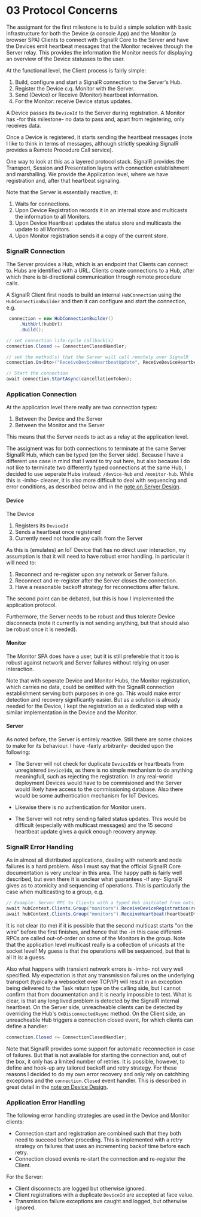 # 03 Protocol Concerns

The assigmant for the first milestone is to build a simple solution with basic infrastructure for both the Device (a console App) and the Monitor (a browser SPA) Clients to connect with SignalR Core to the Server and have the Devices emit heartbeat messages that the Monitor  receives through the Server relay.
This provides the information the Monitor needs for displaying an overview of the Device statusses to the user.

At the functional level, the Client process is fairly simple:

1. Build, configure and start a SignalR connection to the Server's Hub.
2. Register the Device c.q. Monitor with the Server.
3. Send (Device) or Receive (Monitor) heartbeat information.
4. For the Monitor: receive Device status updates.

A Device passes its ```DeviceId``` to the Server during registration.
A Monitor has -for this milestone- no data to pass and, apart from registering, only receives data.

Once a Device is registered, it starts sending the heartbeat messages (note I like to think in terms of messages, although strictly speaking SignalR provides a Remote Procedure Call service). 

One way to look at this as a layered protocol stack. 
SignalR provides the Transport, Session and Presentation layers with connection establishment and marshalling. 
We provide the Application level, where we have registration and, after that heartbeat signaling.

Note that the Server is essentially reactive, it:

1. Waits for connections.
2. Upon Device Registration records it in an internal store and multicasts the information to all Monitors.
3. Upon Device Heartbeat updates the status store and multicasts the update to all Monitors.
4. Upon Monitor registration sends it a copy of the current store.


### SignalR Connection

The Server provides a Hub, which is an endpoint that Clients can connect to.
Hubs are identified with a URL.
Clients create connections to a Hub, after which there is bi-directional communication through remote procedure calls.

A SignalR Client first needs to build an internal ```HubConnection``` using the ```HubConnectionBuilder``` and then it can configure and start the connection, e.g.

```csharp
 connection = new HubConnectionBuilder()     .WithUrl(hubUrl)     .Build();// set connection life-cycle callback(s)connection.Closed += ConnectionClosedHandler;// set the method(s) that the Server will call remotely over SignalRconnection.On<Dto>("ReceiveDeviceHeartbeatUpdate", ReceiveDeviceHeartbeatUpdate);

// Start the connection
await connection.StartAsync(cancellationToken);
```

### Application Connection

At the application level there really are two connection types:

1. Between the Device and the Server
2. Between the Monitor and the Server

This means that the Server needs to act as a relay at the application level.

The assigment was for both connections to terminate at the same Server SignalR Hub, which can be typed (on the Server side). Because I have a different use case in mind that I want to try out here, but also because I do not like to terminate two differently typed connections at the same Hub, I decided to use seperate Hubs instead: ```/device-hub``` and ```/monitor-hub```.
While this is -imho- cleaner, it is also more difficult to deal with sequencing and error conditions, as described below and in the [note on Server Design](./06_Server_Design.md).

#### Device

The Device

1. Registers its ```DeviceId```
2. Sends a heartbeat once registered
3. Currently need not handle any calls from the Server

As this is (emulates) an IoT Device that has no direct user interaction, my assumption is that it will need to have robust error handling. In particular it will need to:

1. Reconnect and re-register upon any network or Server failure.
2. Reconnect and re-register after the Server closes the connection.
3. Have a reasonable backoff strategy for reconnections after failure.

The second point can be debated, but this is how I implemented the application protocol.

Furthermore, the Server needs to be robust and thus tolerate Device disconnects (note it currently is not sending anything, but that should also be robust once it is needed).

#### Monitor

The Monitor SPA does have a user, but it is still prefereble that it too is robust against network and Server failures without relying on user interaction.

Note that with seperate Device and Monitor Hubs, the Monitor registration, which carries no data, could be omitted with the SignalR connection establishment serving both purposes in one go. 
This would make error detection and recovery significantly easier.
But as a solution is already needed for the Device, I kept the registration as a dedicated step with a similar implementation in the Device and the Monitor.

#### Server

As noted before, the Server is entirely reactive. 
Still there are some choices to make for its behaviour.
I have -fairly arbitrarily- decided upon the following:

* The Server will not check for duplicate ```DeviceId```s or heartbeats from unregistered ```DeviceId```s, as there is no simple mechanism to do anything meaningfull, such as rejecting the registration. 
In any real-world deployment Devices would have to be commisioned and the Server would likely have access to the commissioning database. 
Also there would be some authentication mechanism for IoT Devices.

* Likewise there is no authentication for Monitor users.

* The Server will not retry sending failed status updates. 
This would be difficult (especially with multicast messages) and the 15 second heartbeat update gives a quick enough recovery anyway. 

### SignalR Error Handling

As in almost all distributed applications, dealing with network and node failures is a hard problem.
Also I must say that the official SignalR Core documentation is very unclear in this area.
The happy path is fairly well described, but even there it is unclear what guarantees -if any- SignalR gives as to atomicity and sequencing of operations.
This is particularly the case when multicasting to a group, e.g.


```csharp
// Example: Server RPC to Clients with a typed Hub initiated from outside the Hub
await hubContext.Clients.Group("monitors").ReceiveDeviceRegistration(registrationDto);
await hubContext.Clients.Group("monitors").ReceiveHeartbeat(heartbeatDto);

```

It is not clear (to me) if it is possible that the second multicast starts "on the wire" before the first finishes, and hence that the -in this case different- RPCs are called out-of-order on some of the Monitors in the group.
Note that the application level multicast really is a collection of unicasts at the socket level!
My guess is that the operations will be sequenced, but that is all it is: a guess.

Also what happens with transient network errors is -imho- not very well specified.
My expectation is that any transmission failures on the underlying transport (typically a websocket over TCP/IP) will result in an exception being delivered to the Task return type on the calling side, but I cannot confirm that from documentation and it is nearly impossible to test.
What is clear, is that any long lived problem is detected by the SignalR internal heartbeat.
On the Server side, unreacheable clients can be detected by overriding the Hub's ```OnDisconnectedAsync``` method.
On the Client side, an unreacheable Hub triggers a connection closed event, for which clients can define a handler:

```csharp
connection.Closed += ConnectionClosedHandler;
```
Note that SignalR provides some support for automatic reconnection in case of failures.
But that is not available for starting the connection and, out of the box, it only has a limited number of retries.
It is possible, however, to define and hook-up any tailored backoff and retry strategy.
For these reasons I decided to do my own error recovery and only rely on catchhing exceptions and the ```connection.Closed``` event handler.
This is described in great detail in the [note on Device Design](./04_Device_Design.md).

### Application Error Handling

The following error handling strategies are used in the Device and Monitor clients:

* Connection start and registration are combined such that they both need to succeed before proceding. This is implemented with a retry strategy on failures that uses an incrementing backof time before each retry.
* Connection closed events re-start the connection and re-register the Client.

For the Server:

* Client disconnects are logged but otherwise ignored.
* Client registrations with a duplicate ```DeviceId``` are accepted at face value.
* Transmission failure exceptions are caught and logged, but otherwise ignored.
